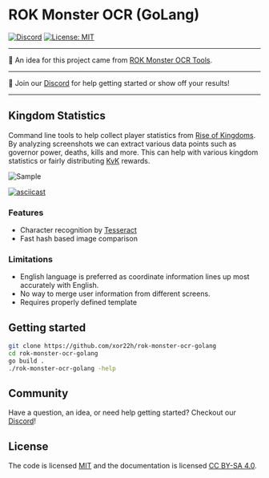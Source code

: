 # ROK Monster OCR (GoLang)

[![Discord](https://img.shields.io/discord/768180228710465598)](https://discord.gg/drhxwVQ) 
[![License: MIT](https://img.shields.io/github/license/xor22h/rok-monster-ocr-golang)](https://opensource.org/licenses/MIT)


---

👋 An idea for this project came from [ROK Monster OCR Tools](https://github.com/carmelosantana/rok-monster-ocr).

---

👋 Join our [Discord](https://discord.gg/drhxwVQ) for help getting started or show off your results!

---

## Kingdom Statistics

Command line tools to help collect player statistics from [Rise of Kingdoms](https://rok.lilithgames.com/en). By analyzing screenshots we can extract various data points such as governor power, deaths, kills and more. This can help with various kingdom statistics or fairly distributing [KvK](https://rok.guide/the-lost-kingdom-kvk/) rewards.

![Sample](./media/sample.png)

[![asciicast](https://asciinema.org/a/gYerprrrw0DVOXZbitOfHrPqg.svg)](https://asciinema.org/a/gYerprrrw0DVOXZbitOfHrPqg)

### Features

- Character recognition by [Tesseract](https://github.com/tesseract-ocr/tesseract)
- Fast hash based image comparison

### Limitations

- English language is preferred as coordinate information lines up most accurately with English.
- No way to merge user information from different screens.
- Requires properly defined template

## Getting started

```bash
git clone https://github.com/xor22h/rok-monster-ocr-golang
cd rok-monster-ocr-golang
go build .
./rok-monster-ocr-golang -help
```

## Community

Have a question, an idea, or need help getting started? Checkout our [Discord](https://discord.gg/drhxwVQ)!

## License

The code is licensed [MIT](https://opensource.org/licenses/MIT) and the documentation is licensed [CC BY-SA 4.0](https://creativecommons.org/licenses/by-sa/4.0/).